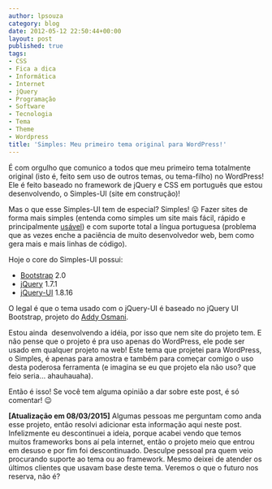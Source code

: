 ```yaml
---
author: lpsouza
category: blog
date: 2012-05-12 22:50:44+00:00
layout: post
published: true
tags:
- CSS
- Fica a dica
- Informática
- Internet
- jQuery
- Programação
- Software
- Tecnologia
- Tema
- Theme
- Wordpress
title: 'Simples: Meu primeiro tema original para WordPress!'
---
```


É com orgulho que comunico a todos que meu primeiro tema totalmente original (isto é, feito sem uso de outros temas, ou tema-filho) no WordPress! Ele é feito baseado no framework de jQuery e CSS em português que estou desenvolvendo, o Simples-UI (site em construção)!

Mas o que esse Simples-UI tem de especial? Simples! 😛 Fazer sites de forma mais simples (entenda como simples um site mais fácil, rápido e principalmente <a title="Não sabe o que é um sistema com usabilidade?" href="http://pt.wikipedia.org/wiki/Usabilidade" target="_blank">usável</a>) e com suporte total a língua portuguesa (problema que as vezes enche a paciência de muito desenvolvedor web, bem como gera mais e mais linhas de código).

Hoje o core do Simples-UI possui:

* [Bootstrap](http://twitter.github.com/bootstrap/) 2.0
* [jQuery](http://jquery.com) 1.7.1
* [jQuery-UI](http://jquery-ui.com) 1.8.16

O legal é que o tema usado com o jQuery-UI é baseado no jQuery UI Bootstrap, projeto do [Addy Osmani](http://twitter.com/addyosmani).

Estou ainda  desenvolvendo a idéia, por isso que nem site do projeto tem. E não pense que o projeto é pra uso apenas do WordPress, ele pode ser usado em qualquer projeto na web! Este tema que projetei para WordPress, o Simples, é apenas para amostra e também para começar comigo o uso desta poderosa ferramenta (e imagina se eu que projeto ela não uso? que feio seria... ahauhauaha).

Então é isso! Se você tem alguma opinião a dar sobre este post, é só comentar! 😉

**[Atualização em 08/03/2015]** Algumas pessoas me perguntam como anda esse projeto, então resolvi adicionar esta informação aqui neste post. Infelizmente eu descontinuei a ideia, porque acabei vendo que temos muitos frameworks bons aí pela internet, então o projeto meio que entrou em desuso e por fim foi descontinuado. Desculpe pessoal pra quem veio procurando suporte ao tema ou ao framework. Mesmo deixei de atender os últimos clientes que usavam base deste tema. Veremos o que o futuro nos reserva, não é?
